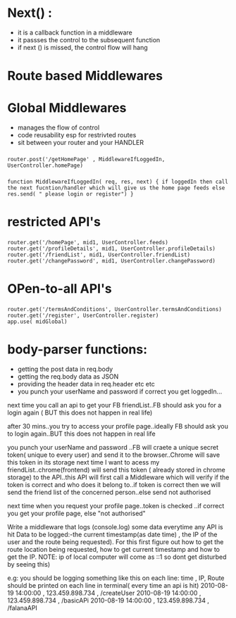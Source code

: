 # Next() :
- it is a callback function in a middleware
- it passses the control to the subsequent function
- if next () is missed, the control flow will hang
# Route based Middlewares
# Global Middlewares
- manages the flow of control
- code reusability esp for restrivted routes
- sit between your router and your HANDLER
### 
    router.post('/getHomePage' , MiddlewareIfLoggedIn, UserController.homePage)

### 
    function MiddlewareIfLoggedIn( req, res, next) { if loggedIn then call the next fucntion/handler which will give us the home page feeds else res.send( " please login or register") }

# restricted API's
### 
    router.get('/homePage', mid1, UserController.feeds) router.get('/profileDetails', mid1, UserController.profileDetails) router.get('/friendList', mid1, UserController.friendList) router.get('/changePassword', mid1, UserController.changePassword)

# OPen-to-all API's
### 
    router.get('/termsAndConditions', UserController.termsAndConditions) router.get('/register', UserController.register)
    app.use( midGlobal)

# body-parser functions:
- getting the post data in req.body
- getting the req.body data as JSON
- providing the header data in req.header etc etc
- you punch your userName and password if correct you get loggedIn...

next time you call an api to get your FB friendList..FB should ask you for a login again ( BUT this does not happen in real life)

after 30 mins..you try to access your profile page..ideally FB should ask you to login again..BUT this does not happen in real life

you punch your userName and password ..FB will craete a unique secret token( unique to every user) and send it to the browser..Chrome will save this token in its storage next time I want to acess my friendList..chrome(frontend) will send this token ( already stored in chrome storage) to the API..this API will first call a Middleware which will verify if the token is correct and who does it belong to..if token is correct then we will send the friend list of the concerned person..else send not authorised

next time when you request your profile page..token is checked ..if correct you get your profile page, else "not authorised"

Write a middleware that logs (console.log) some data everytime any API is hit Data to be logged:-the current timestamp(as date time) , the IP of the user and the route being requested). For this first figure out how to get the route location being requested, how to get current timestamp and how to get the IP. NOTE: ip of local computer will come as ::1 so dont get disturbed by seeing this)

e.g: you should be logging something like this on each line: time , IP, Route should be printed on each line in terminal( every time an api is hit) 2010-08-19 14:00:00 , 123.459.898.734 , /createUser 2010-08-19 14:00:00 , 123.459.898.734 , /basicAPi 2010-08-19 14:00:00 , 123.459.898.734 , /falanaAPI

